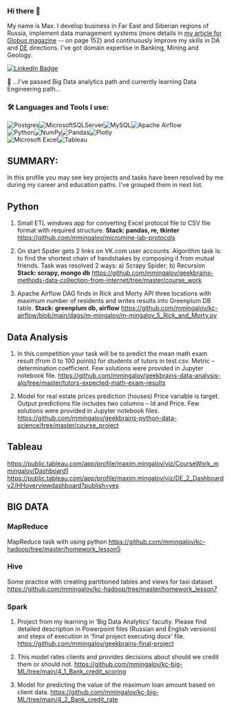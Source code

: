 <!--
**mmingalov/mmingalov** is a ✨ _special_ ✨ repository because its `README.md` (this file) appears on your GitHub profile.

Here are some ideas to get you started:

- 🔭 I’m currently working on ...
- 🌱 I’m currently learning ...
- 👯 I’m looking to collaborate on ...
- 🤔 I’m looking for help with ...
- 💬 Ask me about ...
- 📫 How to reach me: ...
- 😄 Pronouns: ...
- ⚡ Fun fact: ...
-->
### Hi there 👋
My name is Max. I develop business in Far East and Siberian regions of Russia, implement data management systems (more details in <a href="https://www.vnedra.ru/wp-content/uploads/2021/08/globus67.pdf" rel="nofollow">my article for Globus magazine</a> -- on page 152) and continuously improve my skills in DA and <a href="https://lab.karpov.courses/certificate/4d670d90-bb19-4ae5-b28a-73c22312a271/en/">DE</a> directions. I've got domain expertise in Banking, Mining and Geology.
<div id="badges">
  <a href="https://www.linkedin.com/in/maximmingalov/">
    <img src="https://img.shields.io/badge/LinkedIn-blue?style=for-the-badge&logo=linkedin&logoColor=white" alt="LinkedIn Badge"/>
  </a>
</div>

🌱 ...I've passed Big Data analytics path and currently learning Data Engineering path...

### :hammer_and_wrench: Languages and Tools I use:
![Postgres](https://img.shields.io/badge/postgres-%23316192.svg?style=for-the-badge&logo=postgresql&logoColor=white)![MicrosoftSQLServer](https://img.shields.io/badge/Microsoft%20SQL%20Sever-CC2927?style=for-the-badge&logo=microsoft%20sql%20server&logoColor=white)![MySQL](https://img.shields.io/badge/mysql-%2300f.svg?style=for-the-badge&logo=mysql&logoColor=white)![Apache Airflow](https://img.shields.io/badge/Apache%20Airflow-017CEE?style=for-the-badge&logo=Apache%20Airflow&logoColor=white)  
![Python](https://img.shields.io/badge/python-3670A0?style=for-the-badge&logo=python&logoColor=ffdd54)![NumPy](https://img.shields.io/badge/numpy-%23013243.svg?style=for-the-badge&logo=numpy&logoColor=white)![Pandas](https://img.shields.io/badge/pandas-%23150458.svg?style=for-the-badge&logo=pandas&logoColor=white)![Plotly](https://img.shields.io/badge/Plotly-%233F4F75.svg?style=for-the-badge&logo=plotly&logoColor=white)  
![Microsoft Excel](https://img.shields.io/badge/Microsoft_Excel-217346?style=for-the-badge&logo=microsoft-excel&logoColor=white)![Tableau](https://img.shields.io/badge/Tableau-E97627?style=for-the-badge&logo=Tableau&logoColor=white)  
<!--
![Jira](https://img.shields.io/badge/jira-%230A0FFF.svg?style=for-the-badge&logo=jira&logoColor=white)![Confluence](https://img.shields.io/badge/confluence-%23172BF4.svg?style=for-the-badge&logo=confluence&logoColor=white)
-->
## SUMMARY:
In this profile you may see key projects and tasks have been resolved by me during my career and education paths.
I've grouped them in next list.

## Python
1. Small ETL windows app for converting Excel protocol file to CSV file format with required structure. __Stack: pandas, re, tkinter__
https://github.com/mmingalov/micromine-lab-protocols 

2. On start Spider gets 2 links on VK.com user accounts. Algorithm task is: to find the shortest chain of handshakes by composing it from mutual friends.
Task was resolved 2 ways: a) Scrapy Spider; b) Recursion
__Stack: scrapy, mongo db__
https://github.com/mmingalov/geekbrains-methods-data-collection-from-internet/tree/master/course_work 

3. Apache Airflow DAG finds in Rick and Morty API three locations with maximum number of residents and writes results into Greenplum DB table.
__Stack: greenplum db, airflow__
https://github.com/mmingalov/kc-airflow/blob/main/dags/m-mingalov/m-mingalov_5_Rick_and_Morty.py 

## Data Analysis
1. In this competition your task will be to predict the mean math exam result (from 0 to 100 points) for students of tutors in test.csv. Metric – determination coefficient.
Few solutions were provided in Jupyter notebook file.
https://github.com/mmingalov/geekbrains-data-analysis-alg/tree/master/tutors-expected-math-exam-results 

2. Model for real estate prices prediction (houses) Price variable is target. Output predictions file includes two columns – Id and Price. Few solutions were provided in Jupyter notebook files.
https://github.com/mmingalov/geekbrains-python-data-science/tree/master/course_project 


## Tableau

https://public.tableau.com/app/profile/maxim.mingalov/viz/CourseWork_mmingalov/Dashboard1 
https://public.tableau.com/app/profile/maxim.mingalov/viz/DE_2_Dashboardv2/HHoverviewdashboard?publish=yes


## BIG DATA

### MapReduce
MapReduce task with using python
https://github.com/mmingalov/kc-hadoop/tree/master/homework_lesson5 

### Hive
Some practice with creating partitioned tables and views for taxi dataset
https://github.com/mmingalov/kc-hadoop/tree/master/homework_lesson7 

### Spark
1. Project from my learning in ‘Big Data Analytics’ faculty. Please find detailed description in Powerpoint files (Russian and English versions) and steps of execution in 'final project executing.docx' file.
https://github.com/mmingalov/geekbrains-final-project

2. This model rates clients and provides decisions about should we credit them or should not.
https://github.com/mmingalov/kc-big-ML/tree/main/4_1_Bank_credit_scoring

3. Model for predicting the value of the maximum loan amount based on client data.
https://github.com/mmingalov/kc-big-ML/tree/main/4_2_Bank_credit_rate
